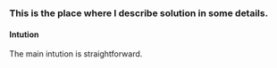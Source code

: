 ### This is the place where I describe solution in some details.

#### Intution
The main intution is straightforward.
